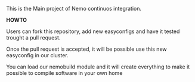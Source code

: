 This is the Main project of Nemo continuos integration.


**HOWTO**

Users can fork this repository, add new easyconfigs and have it tested trought a pull request.

Once the pull request is accepted, it will be possible use this new easyconfig in our cluster.

You can load our nemobuild module and it will create everything to make it possible to compile software in your own home

